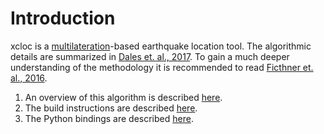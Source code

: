 # Introduction

xcloc is a [multilateration](https://en.wikipedia.org/wiki/Multilateration)-based earthquake location tool.  The algorithmic details are summarized in [Dales et. al., 2017](https://github.com/bakerb845/xcloc/blob/master/docs/DalesGJI-2017.pdf).  To gain a much deeper understanding of the methodology it is recommended to read [Ficthner et. al., 2016](  https://github.com/bakerb845/xcloc/blob/master/docs/Fichtner2016.pdf).

1. An overview of this algorithm is described [here](https://github.com/bakerb845/xcloc/wiki/Building-the-Software).
2. The build instructions are described [here](https://github.com/bakerb845/xcloc/wiki/Building-the-Software).
3. The Python bindings are described [here](https://github.com/bakerb845/xcloc/wiki/Python-Bindings).
